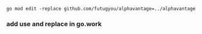 ```golang
go mod edit -replace github.com/futugyou/alphavantage=../alphavantage
```

### add use and replace in go.work
